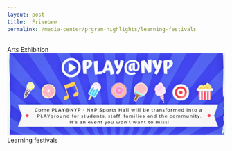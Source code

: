 ```yaml
---
layout: post
title:  Frisebee  
permalink: /media-center/prgram-highlights/learning-festivals
---
```

Arts Exhibition
![](/images/banners.jpg)
Learning festivals

